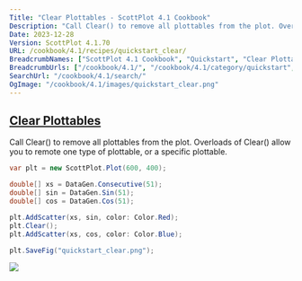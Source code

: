 ```yaml
---
Title: "Clear Plottables - ScottPlot 4.1 Cookbook"
Description: "Call Clear() to remove all plottables from the plot. Overloads of Clear() allow you to remote one type of plottable, or a specific plottable."
Date: 2023-12-28
Version: ScottPlot 4.1.70
URL: /cookbook/4.1/recipes/quickstart_clear/
BreadcrumbNames: ["ScottPlot 4.1 Cookbook", "Quickstart", "Clear Plottables"]
BreadcrumbUrls: ["/cookbook/4.1/", "/cookbook/4.1/category/quickstart", "/cookbook/4.1/recipes/quickstart_clear/"]
SearchUrl: "/cookbook/4.1/search/"
OgImage: "/cookbook/4.1/images/quickstart_clear.png"
---
```


<h2><a id='clear-plottables' href='/cookbook/4.1/recipes/quickstart_clear/'>Clear Plottables</a></h2>

Call Clear() to remove all plottables from the plot. Overloads of Clear() allow you to remote one type of plottable, or a specific plottable.

```cs
var plt = new ScottPlot.Plot(600, 400);

double[] xs = DataGen.Consecutive(51);
double[] sin = DataGen.Sin(51);
double[] cos = DataGen.Cos(51);

plt.AddScatter(xs, sin, color: Color.Red);
plt.Clear();
plt.AddScatter(xs, cos, color: Color.Blue);

plt.SaveFig("quickstart_clear.png");
```

<img src='../../images/quickstart_clear.png' class='d-block mx-auto my-5' />


